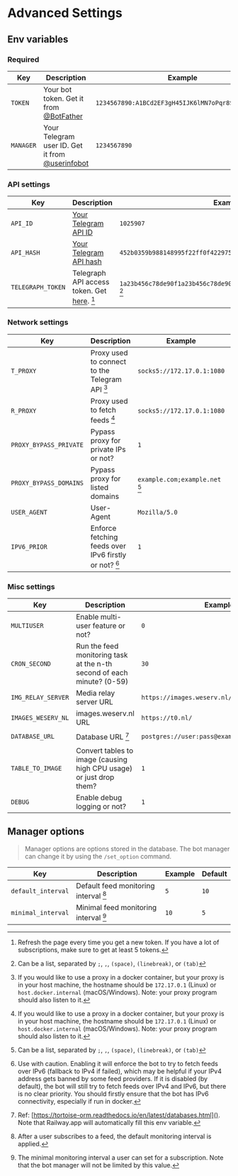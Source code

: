 # Advanced Settings

## Env variables

### Required

| Key       | Description                                       | Example                                            |
|-----------|---------------------------------------------------|----------------------------------------------------|
| `TOKEN`   | Your bot token. Get it from [@BotFather]          | `1234567890:A1BCd2EF3gH45IJK6lMN7oPqr8ST9UvWX0Yz0` |
| `MANAGER` | Your Telegram user ID. Get it from [@userinfobot] | `1234567890`                                       |

### API settings

| Key               | Description                                                 | Example                                                             | Default      |
|-------------------|-------------------------------------------------------------|---------------------------------------------------------------------|--------------|
| `API_ID`          | [Your Telegram API ID][telegram_api]                        | `1025907`                                                           | (predefined) |
| `API_HASH`        | [Your Telegram API hash][telegram_api]                      | `452b0359b988148995f22ff0f4229750`                                  | (predefined) |
| `TELEGRAPH_TOKEN` | Telegraph API access token. Get [here][telegraph_api]. [^1] | `1a23b456c78de90f1a23b456c78de90f1a23b456c78de90f1a23b456c78d` [^2] |              |

[@BotFather]: https://t.me/BotFather

[@userinfobot]: https://t.me/userinfobot

[telegram_api]: https://core.telegram.org/api/obtaining_api_id

[telegraph_api]: https://api.telegra.ph/createAccount?short_name=RSStT&author_name=Generated%20by%20RSStT&author_url=https%3A%2F%2Fgithub.com%2FRongronggg9%2FRSS-to-Telegram-Bot

### Network settings

| Key                    | Description                                           | Example                        | Default                     |
|------------------------|-------------------------------------------------------|--------------------------------|-----------------------------|
| `T_PROXY`              | Proxy used to connect to the Telegram API [^3]        | `socks5://172.17.0.1:1080`     |                             |
| `R_PROXY`              | Proxy used to fetch feeds [^3]                        | `socks5://172.17.0.1:1080`     |                             |
| `PROXY_BYPASS_PRIVATE` | Pypass proxy for private IPs or not?                  | `1`                            | `0`                         |
| `PROXY_BYPASS_DOMAINS` | Pypass proxy for listed domains                       | `example.com;example.net` [^2] |                             |
| `USER_AGENT`           | User-Agent                                            | `Mozilla/5.0`                  | `RSStT/$VERSION RSS Reader` |
| `IPV6_PRIOR`           | Enforce fetching feeds over IPv6 firstly or not? [^4] | `1`                            | `0`                         |

### Misc settings

| Key                | Description                                                            | Example                                       | Default                                                |
|--------------------|------------------------------------------------------------------------|-----------------------------------------------|--------------------------------------------------------|
| `MULTIUSER`        | Enable multi-user feature or not?                                      | `0`                                           | `1`                                                    |
| `CRON_SECOND`      | Run the feed monitoring task at the n-th second of each minute? (0-59) | `30`                                          | `0`                                                    |
| `IMG_RELAY_SERVER` | Media relay server URL                                                 | `https://images.weserv.nl/?url=`              | `https://rsstt-img-relay.rongrong.workers.dev/`        |
| `IMAGES_WESERV_NL` | images.weserv.nl URL                                                   | `https://t0.nl/`                              | `https://images.weserv.nl/`                            |
| `DATABASE_URL`     | Database URL [^5]                                                      | `postgres://user:pass@example.com:5432/table` | `sqlite://$PATH_TO_CONFIG/db.sqlite3?journal_mode=OFF` |
| `TABLE_TO_IMAGE`   | Convert tables to image (causing high CPU usage) or just drop them?    | `1`                                           | `0`                                                    |
| `DEBUG`            | Enable debug logging or not?                                           | `1`                                           | `0`                                                    |

## Manager options

> Manager options are options stored in the database. The bot manager can change it by using the `/set_option` command.

| Key                | Description                           | Example | Default |
|--------------------|---------------------------------------|---------|---------|
| `default_interval` | Default feed monitoring interval [^6] | `5`     | `10`    |
| `minimal_interval` | Minimal feed monitoring interval [^7] | `10`    | `5`     |

[^1]: Refresh the page every time you get a new token. If you have a lot of subscriptions, make sure to get at least 5 tokens.
[^2]: Can be a list, separated by `;`, `,`, `(space)`, `(linebreak)`, or `(tab)`
[^3]: If you would like to use a proxy in a docker container, but your proxy is in your host machine, the hostname should be `172.17.0.1` (Linux) or `host.docker.internal` (macOS/Windows). Note: your proxy program should also listen to it.
[^4]: Use with caution. Enabling it will enforce the bot to try to fetch feeds over IPv6 (fallback to IPv4 if failed), which may be helpful if your IPv4 address gets banned by some feed providers. If it is disabled (by default), the bot will still try to fetch feeds over IPv4 and IPv6, but there is no clear priority. You should firstly ensure that the bot has IPv6 connectivity, especially if run in docker.
[^5]: Ref: [https://tortoise-orm.readthedocs.io/en/latest/databases.html](). Note that Railway.app will automatically fill this env variable.
[^6]: After a user subscribes to a feed, the default monitoring interval is applied.
[^7]: The minimal monitoring interval a user can set for a subscription. Note that the bot manager will not be limited by this value.
